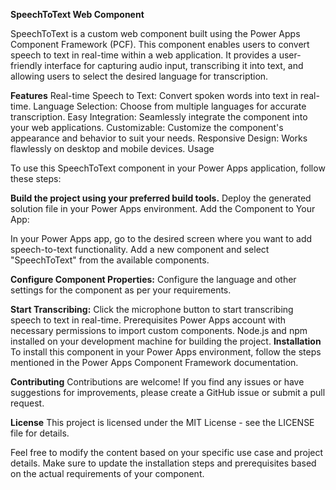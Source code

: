 **SpeechToText Web Component**

SpeechToText is a custom web component built using the Power Apps Component Framework (PCF). This component enables users to convert speech to text in real-time within a web application. It provides a user-friendly interface for capturing audio input, transcribing it into text, and allowing users to select the desired language for transcription.

**Features**
Real-time Speech to Text: Convert spoken words into text in real-time.
Language Selection: Choose from multiple languages for accurate transcription.
Easy Integration: Seamlessly integrate the component into your web applications.
Customizable: Customize the component's appearance and behavior to suit your needs.
Responsive Design: Works flawlessly on desktop and mobile devices.
Usage

To use this SpeechToText component in your Power Apps application, follow these steps:

**Build the project using your preferred build tools.**
Deploy the generated solution file in your Power Apps environment.
Add the Component to Your App:

In your Power Apps app, go to the desired screen where you want to add speech-to-text functionality.
Add a new component and select "SpeechToText" from the available components.

**Configure Component Properties:**
Configure the language and other settings for the component as per your requirements.

**Start Transcribing:**
Click the microphone button to start transcribing speech to text in real-time.
Prerequisites
Power Apps account with necessary permissions to import custom components.
Node.js and npm installed on your development machine for building the project.
**Installation**
To install this component in your Power Apps environment, follow the steps mentioned in the Power Apps Component Framework documentation.

**Contributing**
Contributions are welcome! If you find any issues or have suggestions for improvements, please create a GitHub issue or submit a pull request.

**License**
This project is licensed under the MIT License - see the LICENSE file for details.

Feel free to modify the content based on your specific use case and project details. Make sure to update the installation steps and prerequisites based on the actual requirements of your component.

